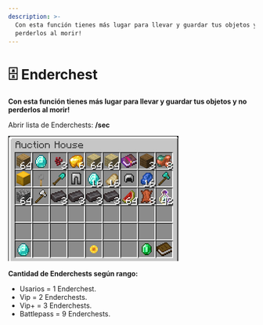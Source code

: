 ```yaml
---
description: >-
  Con esta función tienes más lugar para llevar y guardar tus objetos y no
  perderlos al morir!
---
```


# 🗄 Enderchest

**Con esta función tienes más lugar para llevar y guardar tus objetos y no perderlos al morir!**

Abrir lista de Enderchests: **/sec**

![](../.gitbook/assets/image.png)

**Cantidad de Enderchests según rango:**

* Usarios = 1 Enderchest.
* Vip = 2 Enderchests.
* Vip+ = 3 Enderchests.
* Battlepass = 9 Enderchests.
